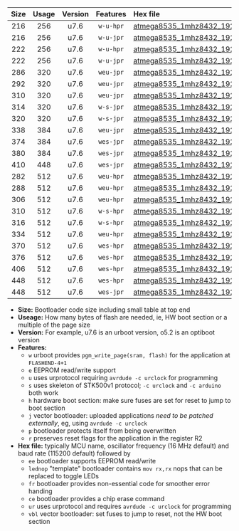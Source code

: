 |Size|Usage|Version|Features|Hex file|
|:-:|:-:|:-:|:-:|:--|
|216|256|u7.6|`w-u-hpr`|[atmega8535_1mhz8432_19200bps_ur.hex](https://raw.githubusercontent.com/stefanrueger/urboot/main/atmega8535_1mhz8432_19200bps_ur.hex)|
|216|256|u7.6|`w-u-jpr`|[atmega8535_1mhz8432_19200bps_ur_vbl.hex](https://raw.githubusercontent.com/stefanrueger/urboot/main/atmega8535_1mhz8432_19200bps_ur_vbl.hex)|
|222|256|u7.6|`w-u-hpr`|[atmega8535_1mhz8432_19200bps_lednop_ur.hex](https://raw.githubusercontent.com/stefanrueger/urboot/main/atmega8535_1mhz8432_19200bps_lednop_ur.hex)|
|222|256|u7.6|`w-u-jpr`|[atmega8535_1mhz8432_19200bps_lednop_ur_vbl.hex](https://raw.githubusercontent.com/stefanrueger/urboot/main/atmega8535_1mhz8432_19200bps_lednop_ur_vbl.hex)|
|286|320|u7.6|`weu-jpr`|[atmega8535_1mhz8432_19200bps_ee_ur_vbl.hex](https://raw.githubusercontent.com/stefanrueger/urboot/main/atmega8535_1mhz8432_19200bps_ee_ur_vbl.hex)|
|292|320|u7.6|`weu-jpr`|[atmega8535_1mhz8432_19200bps_ee_lednop_ur_vbl.hex](https://raw.githubusercontent.com/stefanrueger/urboot/main/atmega8535_1mhz8432_19200bps_ee_lednop_ur_vbl.hex)|
|310|320|u7.6|`weu-jpr`|[atmega8535_1mhz8432_19200bps_ee_lednop_fr_ur_vbl.hex](https://raw.githubusercontent.com/stefanrueger/urboot/main/atmega8535_1mhz8432_19200bps_ee_lednop_fr_ur_vbl.hex)|
|314|320|u7.6|`w-s-jpr`|[atmega8535_1mhz8432_19200bps_vbl.hex](https://raw.githubusercontent.com/stefanrueger/urboot/main/atmega8535_1mhz8432_19200bps_vbl.hex)|
|320|320|u7.6|`w-s-jpr`|[atmega8535_1mhz8432_19200bps_lednop_vbl.hex](https://raw.githubusercontent.com/stefanrueger/urboot/main/atmega8535_1mhz8432_19200bps_lednop_vbl.hex)|
|338|384|u7.6|`weu-jpr`|[atmega8535_1mhz8432_19200bps_ee_lednop_fr_ce_ur_vbl.hex](https://raw.githubusercontent.com/stefanrueger/urboot/main/atmega8535_1mhz8432_19200bps_ee_lednop_fr_ce_ur_vbl.hex)|
|374|384|u7.6|`wes-jpr`|[atmega8535_1mhz8432_19200bps_ee_vbl.hex](https://raw.githubusercontent.com/stefanrueger/urboot/main/atmega8535_1mhz8432_19200bps_ee_vbl.hex)|
|380|384|u7.6|`wes-jpr`|[atmega8535_1mhz8432_19200bps_ee_lednop_vbl.hex](https://raw.githubusercontent.com/stefanrueger/urboot/main/atmega8535_1mhz8432_19200bps_ee_lednop_vbl.hex)|
|410|448|u7.6|`wes-jpr`|[atmega8535_1mhz8432_19200bps_ee_lednop_fr_vbl.hex](https://raw.githubusercontent.com/stefanrueger/urboot/main/atmega8535_1mhz8432_19200bps_ee_lednop_fr_vbl.hex)|
|282|512|u7.6|`weu-hpr`|[atmega8535_1mhz8432_19200bps_ee_ur.hex](https://raw.githubusercontent.com/stefanrueger/urboot/main/atmega8535_1mhz8432_19200bps_ee_ur.hex)|
|288|512|u7.6|`weu-hpr`|[atmega8535_1mhz8432_19200bps_ee_lednop_ur.hex](https://raw.githubusercontent.com/stefanrueger/urboot/main/atmega8535_1mhz8432_19200bps_ee_lednop_ur.hex)|
|306|512|u7.6|`weu-hpr`|[atmega8535_1mhz8432_19200bps_ee_lednop_fr_ur.hex](https://raw.githubusercontent.com/stefanrueger/urboot/main/atmega8535_1mhz8432_19200bps_ee_lednop_fr_ur.hex)|
|310|512|u7.6|`w-s-hpr`|[atmega8535_1mhz8432_19200bps.hex](https://raw.githubusercontent.com/stefanrueger/urboot/main/atmega8535_1mhz8432_19200bps.hex)|
|316|512|u7.6|`w-s-hpr`|[atmega8535_1mhz8432_19200bps_lednop.hex](https://raw.githubusercontent.com/stefanrueger/urboot/main/atmega8535_1mhz8432_19200bps_lednop.hex)|
|334|512|u7.6|`weu-hpr`|[atmega8535_1mhz8432_19200bps_ee_lednop_fr_ce_ur.hex](https://raw.githubusercontent.com/stefanrueger/urboot/main/atmega8535_1mhz8432_19200bps_ee_lednop_fr_ce_ur.hex)|
|370|512|u7.6|`wes-hpr`|[atmega8535_1mhz8432_19200bps_ee.hex](https://raw.githubusercontent.com/stefanrueger/urboot/main/atmega8535_1mhz8432_19200bps_ee.hex)|
|376|512|u7.6|`wes-hpr`|[atmega8535_1mhz8432_19200bps_ee_lednop.hex](https://raw.githubusercontent.com/stefanrueger/urboot/main/atmega8535_1mhz8432_19200bps_ee_lednop.hex)|
|406|512|u7.6|`wes-hpr`|[atmega8535_1mhz8432_19200bps_ee_lednop_fr.hex](https://raw.githubusercontent.com/stefanrueger/urboot/main/atmega8535_1mhz8432_19200bps_ee_lednop_fr.hex)|
|448|512|u7.6|`wes-hpr`|[atmega8535_1mhz8432_19200bps_ee_lednop_fr_ce.hex](https://raw.githubusercontent.com/stefanrueger/urboot/main/atmega8535_1mhz8432_19200bps_ee_lednop_fr_ce.hex)|
|448|512|u7.6|`wes-jpr`|[atmega8535_1mhz8432_19200bps_ee_lednop_fr_ce_vbl.hex](https://raw.githubusercontent.com/stefanrueger/urboot/main/atmega8535_1mhz8432_19200bps_ee_lednop_fr_ce_vbl.hex)|

- **Size:** Bootloader code size including small table at top end
- **Useage:** How many bytes of flash are needed, ie, HW boot section or a multiple of the page size
- **Version:** For example, u7.6 is an urboot version, o5.2 is an optiboot version
- **Features:**
  + `w` urboot provides `pgm_write_page(sram, flash)` for the application at `FLASHEND-4+1`
  + `e` EEPROM read/write support
  + `u` uses urprotocol requiring `avrdude -c urclock` for programming
  + `s` uses skeleton of STK500v1 protocol; `-c urclock` and `-c arduino` both work
  + `h` hardware boot section: make sure fuses are set for reset to jump to boot section
  + `j` vector bootloader: uploaded applications *need to be patched externally*, eg, using `avrdude -c urclock`
  + `p` bootloader protects itself from being overwritten
  + `r` preserves reset flags for the application in the register R2
- **Hex file:** typically MCU name, oscillator frequency (16 MHz default) and baud rate (115200 default) followed by
  + `ee` bootloader supports EEPROM read/write
  + `lednop` "template" bootloader contains `mov rx,rx` nops that can be replaced to toggle LEDs
  + `fr` bootloader provides non-essential code for smoother error handing
  + `ce` bootloader provides a chip erase command
  + `ur` uses urprotocol and requires `avrdude -c urclock` for programming
  + `vbl` vector bootloader: set fuses to jump to reset, not the HW boot section
